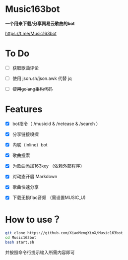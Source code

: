 # Music163bot

**一个用来下载/分享网易云歌曲的bot**

https://t.me/Music163bot

# To Do

- [ ] 获取歌曲评论

- [ ] 使用 json.sh/json.awk 代替 jq

- [ ] ~~使用golang重构代码~~

# Features

- [x] bot指令（ /musicid & /netease & /search ）

- [x] 分享链接嗅探

- [x] 内联（inline）bot

- [x] 歌曲搜索

- [x] 为歌曲添加163key （依赖外部程序）

- [x] 对动态开启 Markdown

- [x] 歌曲快速分享

- [x] 下载无损flac音频 （需设置MUSIC_U)

# How to use？

```bash
git clone https://github.com/XiaoMengXinX/Music163bot
cd Music163bot
bash start.sh
```

并按照命令行提示输入所需内容即可





